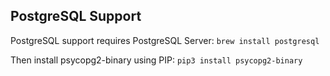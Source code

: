 ## PostgreSQL Support

PostgreSQL support requires PostgreSQL Server:
```brew install postgresql```

Then install psycopg2-binary using PIP:
```pip3 install psycopg2-binary```